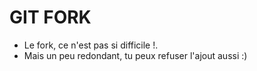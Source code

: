 # GIT FORK

* Le fork, ce n'est pas si difficile !.
* Mais un peu redondant, tu peux refuser l'ajout aussi :)
